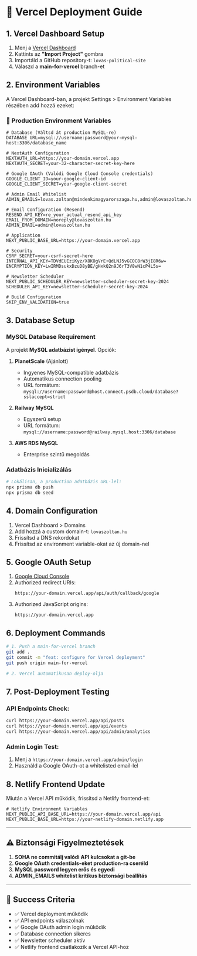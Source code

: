# 🚀 Vercel Deployment Guide

## 1. Vercel Dashboard Setup

1. Menj a [Vercel Dashboard](https://vercel.com/dashboard)
2. Kattints az **"Import Project"** gombra
3. Importáld a GitHub repository-t: `lovas-political-site`
4. Válaszd a **main-for-vercel** branch-et

## 2. Environment Variables

A Vercel Dashboard-ban, a projekt Settings > Environment Variables részében add hozzá ezeket:

### 🔑 Production Environment Variables

```env
# Database (Váltsd át production MySQL-re)
DATABASE_URL=mysql://username:password@your-mysql-host:3306/database_name

# NextAuth Configuration
NEXTAUTH_URL=https://your-domain.vercel.app
NEXTAUTH_SECRET=your-32-character-secret-key-here

# Google OAuth (Valódi Google Cloud Console credentials)
GOOGLE_CLIENT_ID=your-google-client-id
GOOGLE_CLIENT_SECRET=your-google-client-secret

# Admin Email Whitelist
ADMIN_EMAILS=lovas.zoltan@mindenkimagyarorszaga.hu,admin@lovaszoltan.hu

# Email Configuration (Resend)
RESEND_API_KEY=re_your_actual_resend_api_key
EMAIL_FROM_DOMAIN=noreply@lovaszoltan.hu
ADMIN_EMAIL=admin@lovaszoltan.hu

# Application
NEXT_PUBLIC_BASE_URL=https://your-domain.vercel.app

# Security
CSRF_SECRET=your-csrf-secret-here
INTERNAL_API_KEY=TDVdEUEziKyz/X8KOgVrE+QdLNJ5vGCOC8rW3jI8R6w=
ENCRYPTION_KEY=LwIRMDsukxDzuD8yBE/gHxkQ2n9J6rT3V8wN1cP4L5s=

# Newsletter Scheduler
NEXT_PUBLIC_SCHEDULER_KEY=newsletter-scheduler-secret-key-2024
SCHEDULER_API_KEY=newsletter-scheduler-secret-key-2024

# Build Configuration
SKIP_ENV_VALIDATION=true
```

## 3. Database Setup

### MySQL Database Requirement

A projekt **MySQL adatbázist igényel**. Opciók:

1. **PlanetScale** (Ajánlott)
   - Ingyenes MySQL-compatible adatbázis
   - Automatikus connection pooling
   - URL formátum: `mysql://username:password@host.connect.psdb.cloud/database?sslaccept=strict`

2. **Railway MySQL**
   - Egyszerű setup
   - URL formátum: `mysql://username:password@railway.mysql.host:3306/database`

3. **AWS RDS MySQL**
   - Enterprise szintű megoldás

### Adatbázis Inicializálás

```bash
# Lokálisan, a production adatbázis URL-lel:
npx prisma db push
npx prisma db seed
```

## 4. Domain Configuration

1. Vercel Dashboard > Domains
2. Add hozzá a custom domain-t: `lovaszoltan.hu`
3. Frissítsd a DNS rekordokat
4. Frissítsd az environment variable-okat az új domain-nel

## 5. Google OAuth Setup

1. [Google Cloud Console](https://console.cloud.google.com/apis/credentials)
2. Authorized redirect URIs:
   ```
   https://your-domain.vercel.app/api/auth/callback/google
   ```
3. Authorized JavaScript origins:
   ```
   https://your-domain.vercel.app
   ```

## 6. Deployment Commands

```bash
# 1. Push a main-for-vercel branch
git add .
git commit -m "feat: configure for Vercel deployment"
git push origin main-for-vercel

# 2. Vercel automatikusan deploy-olja
```

## 7. Post-Deployment Testing

### API Endpoints Check:
```bash
curl https://your-domain.vercel.app/api/posts
curl https://your-domain.vercel.app/api/events  
curl https://your-domain.vercel.app/api/admin/analytics
```

### Admin Login Test:
1. Menj a `https://your-domain.vercel.app/admin/login`
2. Használd a Google OAuth-ot a whitelisted email-lel

## 8. Netlify Frontend Update

Miután a Vercel API működik, frissítsd a Netlify frontend-et:

```env
# Netlify Environment Variables
NEXT_PUBLIC_API_BASE_URL=https://your-domain.vercel.app/api
NEXT_PUBLIC_BASE_URL=https://your-netlify-domain.netlify.app
```

---

## ⚠️ Biztonsági Figyelmeztetések

1. **SOHA ne commitálj valódi API kulcsokat a git-be**
2. **Google OAuth credentials-eket production-ra cseréld**
3. **MySQL password legyen erős és egyedi**
4. **ADMIN_EMAILS whitelist kritikus biztonsági beállítás**

---

## 🎯 Success Criteria

- ✅ Vercel deployment működik
- ✅ API endpoints válaszolnak 
- ✅ Google OAuth admin login működik
- ✅ Database connection sikeres
- ✅ Newsletter scheduler aktív
- ✅ Netlify frontend csatlakozik a Vercel API-hoz